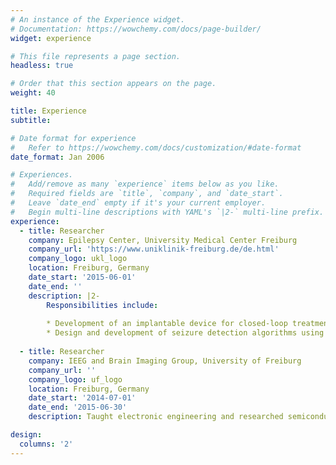 ```yaml
---
# An instance of the Experience widget.
# Documentation: https://wowchemy.com/docs/page-builder/
widget: experience

# This file represents a page section.
headless: true

# Order that this section appears on the page.
weight: 40

title: Experience
subtitle:

# Date format for experience
#   Refer to https://wowchemy.com/docs/customization/#date-format
date_format: Jan 2006

# Experiences.
#   Add/remove as many `experience` items below as you like.
#   Required fields are `title`, `company`, and `date_start`.
#   Leave `date_end` empty if it's your current employer.
#   Begin multi-line descriptions with YAML's `|2-` multi-line prefix.
experience:
  - title: Researcher
    company: Epilepsy Center, University Medical Center Freiburg
    company_url: 'https://www.uniklinik-freiburg.de/de.html'
    company_logo: ukl_logo
    location: Freiburg, Germany
    date_start: '2015-06-01'
    date_end: ''
    description: |2-
        Responsibilities include:
        
        * Development of an implantable device for closed-loop treatment of epilepsy patients
        * Design and development of seizure detection algorithms using machine learning methods for automatic              evaluation of long-term EEG recordings with a low number of channels
        
  - title: Researcher
    company: IEEG and Brain Imaging Group, University of Freiburg
    company_url: ''
    company_logo: uf_logo
    location: Freiburg, Germany
    date_start: '2014-07-01'
    date_end: '2015-06-30'
    description: Taught electronic engineering and researched semiconductor physics.

design:
  columns: '2'
---
```

